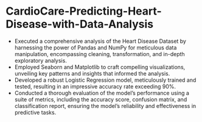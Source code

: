 # CardioCare-Predicting-Heart-Disease-with-Data-Analysis

- Executed a comprehensive analysis of the Heart Disease Dataset by harnessing the power of Pandas and NumPy for meticulous data manipulation, encompassing cleaning, transformation, and in-depth exploratory analysis.
- Employed Seaborn and Matplotlib to craft compelling visualizations, unveiling key patterns and insights that informed the analysis.
- Developed a robust Logistic Regression model, meticulously trained and tested, resulting in an impressive accuracy rate exceeding 90%.
- Conducted a thorough evaluation of the model’s performance using a suite of metrics, including the accuracy score, confusion matrix, and classification report, ensuring the model’s reliability and effectiveness in predictive tasks.
